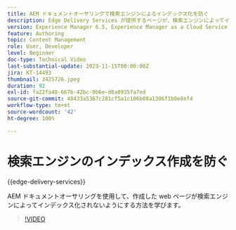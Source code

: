 ```yaml
---
title: AEM ドキュメントオーサリングで検索エンジンによるインデックス化を防ぐ
description: Edge Delivery Services が提供するページが、検索エンジンによってインデックス化されないようにします。
version: Experience Manager 6.5, Experience Manager as a Cloud Service
feature: Authoring
topic: Content Management
role: User, Developer
level: Beginner
doc-type: Technical Video
last-substantial-update: 2023-11-15T00:00:00Z
jira: KT-14493
thumbnail: 3425726.jpeg
duration: 92
exl-id: fa22fa48-667b-42bc-9b6e-d8a8935fa7ed
source-git-commit: 48433a5367c281cf5a1c106b08a1306f1b0e8ef4
workflow-type: tm+mt
source-wordcount: '42'
ht-degree: 100%

---
```


# 検索エンジンのインデックス作成を防ぐ

{{edge-delivery-services}}

AEM ドキュメントオーサリングを使用して、作成した web ページが検索エンジンによってインデックス化されないようにする方法を学びます。

>[!VIDEO](https://video.tv.adobe.com/v/3425726/?learn=on)
